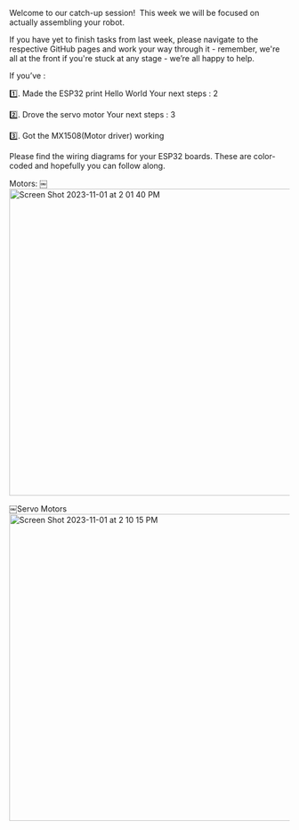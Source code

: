 Welcome to our catch-up session!  This week we will be focused on actually assembling your robot.

If you have yet to finish tasks from last week, please navigate to the respective GitHub pages and work your way through it - remember, we're all at the front if you're stuck at any stage - we’re all happy to help. 

If you’ve :

1️⃣. Made the ESP32 print Hello World
Your next steps : 2


2️⃣. Drove the servo motor
Your next steps : 3


3️⃣. Got the MX1508(Motor driver) working


Please find the wiring diagrams for  your ESP32  boards. These are color-coded and hopefully you can follow along.

Motors:
￼<img width="552" alt="Screen Shot 2023-11-01 at 2 01 40 PM" src="https://github.com/UBRoboticsWorkshop/WorkShops/assets/110237339/2030bc2e-0707-4b76-9bbb-594a17d081cd">

￼Servo Motors
<img width="552" alt="Screen Shot 2023-11-01 at 2 10 15 PM" src="https://github.com/UBRoboticsWorkshop/WorkShops/assets/110237339/d8c79f77-65a4-43a6-a1ee-977e986c0df6">

